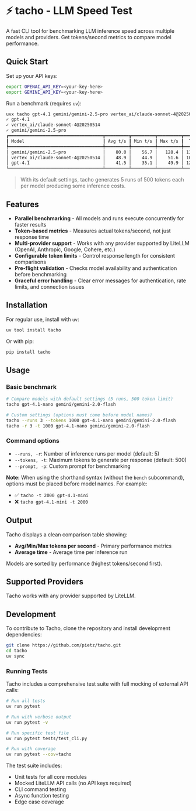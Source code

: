 # ⚡ tacho - LLM Speed Test

A fast CLI tool for benchmarking LLM inference speed across multiple models and providers. Get tokens/second metrics to compare model performance.


## Quick Start

Set up your API keys:

```bash
export OPENAI_API_KEY=<your-key-here>
export GEMINI_API_KEY=<your-key-here>
```

Run a benchmark (requires `uv`):

```bash
uvx tacho gpt-4.1 gemini/gemini-2.5-pro vertex_ai/claude-sonnet-4@20250514
✓ gpt-4.1
✓ vertex_ai/claude-sonnet-4@20250514
✓ gemini/gemini-2.5-pro
┏━━━━━━━━━━━━━━━━━━━━━━━━━━━━━━━━━━━━┳━━━━━━━━━┳━━━━━━━━━┳━━━━━━━━━┳━━━━━━━┳━━━━━━━━┓
┃ Model                              ┃ Avg t/s ┃ Min t/s ┃ Max t/s ┃  Time ┃ Tokens ┃
┡━━━━━━━━━━━━━━━━━━━━━━━━━━━━━━━━━━━━╇━━━━━━━━━╇━━━━━━━━━╇━━━━━━━━━╇━━━━━━━╇━━━━━━━━┩
│ gemini/gemini-2.5-pro              │    80.0 │    56.7 │   128.4 │ 13.5s │    998 │
│ vertex_ai/claude-sonnet-4@20250514 │    48.9 │    44.9 │    51.6 │ 10.2s │    500 │
│ gpt-4.1                            │    41.5 │    35.1 │    49.9 │ 12.3s │    500 │
└────────────────────────────────────┴─────────┴─────────┴─────────┴───────┴────────┘
```

> With its default settings, tacho generates 5 runs of 500 tokens each per model producing some inference costs.


## Features

- **Parallel benchmarking** - All models and runs execute concurrently for faster results
- **Token-based metrics** - Measures actual tokens/second, not just response time
- **Multi-provider support** - Works with any provider supported by LiteLLM (OpenAI, Anthropic, Google, Cohere, etc.)
- **Configurable token limits** - Control response length for consistent comparisons
- **Pre-flight validation** - Checks model availability and authentication before benchmarking
- **Graceful error handling** - Clear error messages for authentication, rate limits, and connection issues


## Installation

For regular use, install with `uv`:

```bash
uv tool install tacho
```

Or with pip:

```bash
pip install tacho
```

## Usage

### Basic benchmark

```bash
# Compare models with default settings (5 runs, 500 token limit)
tacho gpt-4.1-nano gemini/gemini-2.0-flash

# Custom settings (options must come before model names)
tacho --runs 3 --tokens 1000 gpt-4.1-nano gemini/gemini-2.0-flash
tacho -r 3 -t 1000 gpt-4.1-nano gemini/gemini-2.0-flash
```

### Command options

- `--runs, -r`: Number of inference runs per model (default: 5)
- `--tokens, -t`: Maximum tokens to generate per response (default: 500)
- `--prompt, -p`: Custom prompt for benchmarking

**Note:** When using the shorthand syntax (without the `bench` subcommand), options must be placed before model names. For example:
- ✅ `tacho -t 2000 gpt-4.1-mini`
- ❌ `tacho gpt-4.1-mini -t 2000`

## Output

Tacho displays a clean comparison table showing:
- **Avg/Min/Max tokens per second** - Primary performance metrics
- **Average time** - Average time per inference run

Models are sorted by performance (highest tokens/second first).

## Supported Providers

Tacho works with any provider supported by LiteLLM.

## Development

To contribute to Tacho, clone the repository and install development dependencies:

```bash
git clone https://github.com/pietz/tacho.git
cd tacho
uv sync
```

### Running Tests

Tacho includes a comprehensive test suite with full mocking of external API calls:

```bash
# Run all tests
uv run pytest

# Run with verbose output
uv run pytest -v

# Run specific test file
uv run pytest tests/test_cli.py

# Run with coverage
uv run pytest --cov=tacho
```

The test suite includes:
- Unit tests for all core modules
- Mocked LiteLLM API calls (no API keys required)
- CLI command testing
- Async function testing
- Edge case coverage
